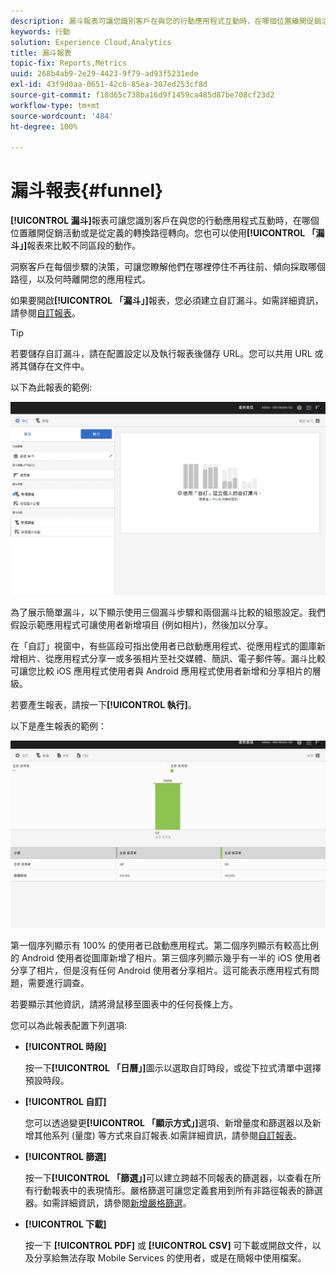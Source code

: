 ```yaml
---
description: 漏斗報表可讓您識別客戶在與您的行動應用程式互動時，在哪個位置離開促銷活動或是從定義的轉換路徑轉向。您也可以使用「漏斗」報表來比較不同區段的動作。
keywords: 行動
solution: Experience Cloud,Analytics
title: 漏斗報表
topic-fix: Reports,Metrics
uuid: 268b4ab9-2e29-4423-9f79-ad93f5231ede
exl-id: 43f9d0aa-0651-42c6-85ea-307ed253cf8d
source-git-commit: f18d65c738ba16d9f1459ca485d87be708cf23d2
workflow-type: tm+mt
source-wordcount: '484'
ht-degree: 100%

---
```


# 漏斗報表{#funnel}

**[!UICONTROL 漏斗]**&#x200B;報表可讓您識別客戶在與您的行動應用程式互動時，在哪個位置離開促銷活動或是從定義的轉換路徑轉向。您也可以使用&#x200B;**[!UICONTROL 「漏斗」]**&#x200B;報表來比較不同區段的動作。

洞察客戶在每個步驟的決策，可讓您瞭解他們在哪裡停住不再往前、傾向採取哪個路徑，以及何時離開您的應用程式。

如果要開啟&#x200B;**[!UICONTROL 「漏斗」]**&#x200B;報表，您必須建立自訂漏斗。如需詳細資訊，請參閱[自訂報表](/help/using/usage/reports-customize/reports-customize.md)。

>[!TIP]
>
>若要儲存自訂漏斗，請在配置設定以及執行報表後儲存 URL。您可以共用 URL 或將其儲存在文件中。

以下為此報表的範例:

![](assets/funnel_create.png)

為了展示簡單漏斗，以下顯示使用三個漏斗步驟和兩個漏斗比較的組態設定。我們假設示範應用程式可讓使用者新增項目 (例如相片)，然後加以分享。

在「自訂」視窗中，有些區段可指出使用者已啟動應用程式、從應用程式的圖庫新增相片、從應用程式分享一或多張相片至社交媒體、簡訊、電子郵件等。漏斗比較可讓您比較 iOS 應用程式使用者與 Android 應用程式使用者新增和分享相片的層級。

若要產生報表，請按一下&#x200B;**[!UICONTROL 執行]**。

以下是產生報表的範例：

![](assets/funnel.png)

第一個序列顯示有 100% 的使用者已啟動應用程式。第二個序列顯示有較高比例的 Android 使用者從圖庫新增了相片。第三個序列顯示幾乎有一半的 iOS 使用者分享了相片，但是沒有任何 Android 使用者分享相片。這可能表示應用程式有問題，需要進行調查。

若要顯示其他資訊，請將滑鼠移至圖表中的任何長條上方。

您可以為此報表配置下列選項:

* **[!UICONTROL 時段]**

   按一下&#x200B;**[!UICONTROL 「日曆」]**&#x200B;圖示以選取自訂時段，或從下拉式清單中選擇預設時段。
* **[!UICONTROL 自訂]**

   您可以透過變更&#x200B;**[!UICONTROL 「顯示方式」]**&#x200B;選項、新增量度和篩選器以及新增其他系列 (量度) 等方式來自訂報表.如需詳細資訊，請參閱[自訂報表](/help/using/usage/reports-customize/reports-customize.md)。
* **[!UICONTROL 篩選]**

   按一下&#x200B;**[!UICONTROL 「篩選」]**&#x200B;可以建立跨越不同報表的篩選器，以查看在所有行動報表中的表現情形。嚴格篩選可讓您定義套用到所有非路徑報表的篩選器。如需詳細資訊，請參閱[新增嚴格篩選](/help/using/usage/reports-customize/t-sticky-filter.md)。
* **[!UICONTROL 下載]**

   按一下 **[!UICONTROL PDF]** 或 **[!UICONTROL CSV]** 可下載或開啟文件，以及分享給無法存取 Mobile Services 的使用者，或是在簡報中使用檔案。
